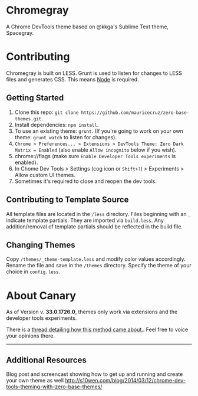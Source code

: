 # Chromegray

A Chrome DevTools theme based on @kkga's Sublime Text theme, Spacegray.


# Contributing

Chromegray is built on LESS. Grunt is used to listen for changes to LESS files and generates CSS. This means [Node](http://nodejs.org/) is required.


## Getting Started

1. Clone this repo: `git clone https://github.com/mauricecruz/zero-base-themes.git`.
2. Install dependencies: `npm install`.
3. To use an existing theme: `grunt`. (If you're going to work on your own theme: `grunt watch` to listen for changes).
4. `Chrome > Preferences... > Extensions > DevTools Theme: Zero Dark Matrix = Enabled` (also enable `Allow incognito` below if you wish).
5. chrome://flags (make sure `Enable Developer Tools experiments` is enabled).
6. In Chome Dev Tools > Settings (cog icon or `Shift+?`) > Experiments > Allow custom UI themes.
7. Sometimes it's required to close and reopen the dev tools.


## Contributing to Template Source

All template files are located in the `/less` directory. Files beginning with an `_` indicate template partials. They are imported via `build.less`. Any addition/removal of template partials should be reflected in the build file.


## Changing Themes

Copy `/themes/_theme-template.less` and modify color values accordingly. Rename the file and save in the `/themes` directory. Specify the theme of your choice in `config.less`.

# About Canary

As of Version v. **33.0.1726.0**, themes only work via extensions and the developer tools experiments.

There is a [thread detailing how this method came about.](https://code.google.com/p/chromium/issues/detail?can=4&start=0&num=100&q=&colspec=ID%20Pri%20M%20Iteration%20ReleaseBlock%20Cr%20Status%20Owner%20Summary%20OS%20Modified&groupby=&sort=&id=318566).  Feel free to voice your opinions there.

***

## Additional Resources

Blog post and screencast showing how to get up and running and create your own theme as well http://s10wen.com/blog/2014/03/12/chrome-dev-tools-theming-with-zero-base-themes/
